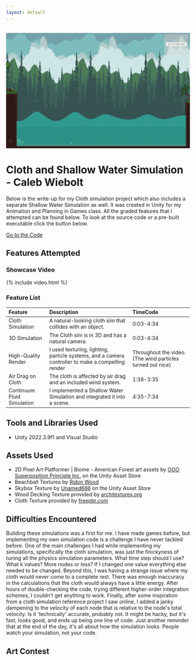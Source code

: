 ```yaml
---
layout: default
---
```

<div id="HeaderPics">

 <img src="./assets/img/ClothSimPic.png" alt=""> 
 <img src="./assets/img/ShallowWaterSimPic.png" alt=""> 
 
</div>

# Cloth and Shallow Water Simulation - Caleb Wiebolt

Below is the write-up for my Cloth simulation project which also includes a separate Shallow Water Simulation as well. It was created in Unity for my Animation and Planning in Games class. All the graded features that I attempted can be found below. To look at the source code or a pre-built executable click the button below. 

<a href="{{ site.github.repository_url }}" class="btn btn-dark">Go to the Code</a>



## Features Attempted
### Showcase Video


{% include video.html %}


### Feature List

| Feature                           | Description       | TimeCode |
|:-------------                     |:------------------|:------|
| Cloth Simulation          | A natural-looking cloth sim that collides with an object. | 0:03-4:34  |
| 3D Simulation        | The Cloth sim is in 3D and has a natural camera. | 0:03-4:34   |
| High-Quality Render  | I used texturing, lighting, particle systems, and a camera controller to make a compelling render | Throughout the video. (The wind particles turned out nice) |
| Air Drag on Cloth | The cloth is affected by air drag and an included wind system. | 1:38-3:35  |
| Continuum Fluid Simulation   | I implemented a Shallow Water Simulation and integrated it into a scene. | 4:35-7:34   |



## Tools and Libraries Used
*   Unity 2022.3.9f1 and Visual Studio


## Assets Used
*   2D Pixel Art Platformer \| Biome - American Forest art assets by <a href="https://assetstore.unity.com/packages/2d/environments/2d-pixel-art-platformer-biome-american-forest-255694"> OOO Superposition Principle Inc.</a> on the Unity Asset Store
* Beachball Textures by <a href="https://www.robinwood.com/Catalog/FreeStuff/Textures/TexturePages/BallMaps.html">Robin Wood</a>
* Skybox Texture by <a href="https://assetstore.unity.com/packages/2d/textures-materials/sky/skybox-series-free-103633"> Unamed666</a> on the Unity Asset Store 
* Wood Decking Texture provided by <a href="https://architextures.org/textures/487"> architextures.org</a>
* Cloth Texture provided by <a href="https://freepbr.com/materials/diagonal-stripe-weave-pbr/"> freepbr.com</a>


## Difficulties Encountered
Building these simulations was a first for me. I have made games before, but implementing my own simulation code is a challenge I have never tackled before. One of the main challenges I had while implementing my simulations, specifically the cloth simulation, was just the finickyness of tuning all the physics simulation parameters. What time step should I use? What k values? More nodes or less? If I changed one value everything else needed to be changed. Beyond this, I was having a strange issue where my cloth would never come to a complete rest. There was enough inaccuracy in the calculations that the cloth would always have a little energy. After hours of double-checking the code, trying different higher-order integration schemes, I couldn't get anything to work. Finally, after some inspiration from a cloth simulation reference project I saw online, I added a janky dampening to the velocity of each node that is relative to the node's total velocity. Is it 'technically' accurate, probably not. It might be hacky, but it's fast, looks good, and ends up being one line of code. Just another reminder that at the end of the day, it's all about how the simulation looks. People watch your simulation, not your code.

## Art Contest
 <img id="gif" src="./assets/img/ArtEntryCalebWiebolt.gif" alt=""> 


